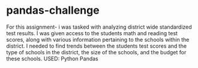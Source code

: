 # pandas-challenge
For this assignment- i was tasked with analyzing district wide standardized test results. I was given access to the students math and reading test scores, along with various information pertaining to the schools within the district. I needed to find trends between the students test scores and the type of schools in the district, the size of the schools, and the budget for these schools. 
USED:
Python
Pandas
